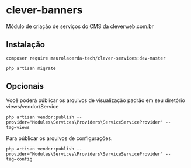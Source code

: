# clever-banners
Módulo de criação de serviços do CMS da cleverweb.com.br

## Instalação
```
composer require maurolacerda-tech/clever-services:dev-master
```
```
php artisan migrate
```

## Opcionais
Você poderá públicar os arquivos de visualização padrão em seu diretório views/vendor/Service

```
php artisan vendor:publish --provider="Modules\Services\Providers\ServiceServiceProvider" --tag=views
```


Para públicar os arquivos de configurações.

```
php artisan vendor:publish --provider="Modules\Services\Providers\ServiceServiceProvider" --tag=config
```

